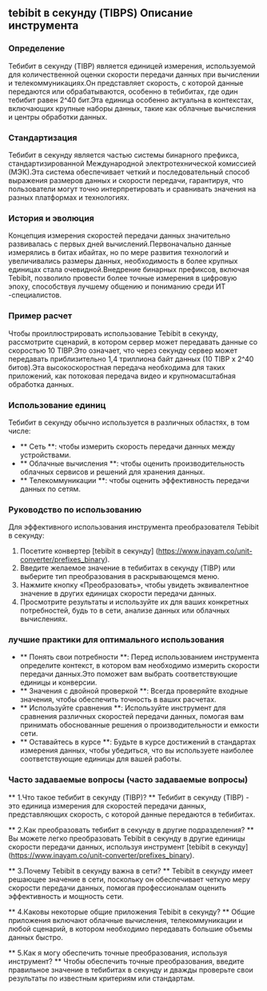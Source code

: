## tebibit в секунду (TIBPS) Описание инструмента

### Определение
Тебибит в секунду (TIBP) является единицей измерения, используемой для количественной оценки скорости передачи данных при вычислении и телекоммуникациях.Он представляет скорость, с которой данные передаются или обрабатываются, особенно в тебибитах, где один тебибит равен 2^40 бит.Эта единица особенно актуальна в контекстах, включающих крупные наборы данных, такие как облачные вычисления и центры обработки данных.

### Стандартизация
Тебибит в секунду является частью системы бинарного префикса, стандартизированной Международной электротехнической комиссией (МЭК).Эта система обеспечивает четкий и последовательный способ выражения размеров данных и скорости передачи, гарантируя, что пользователи могут точно интерпретировать и сравнивать значения на разных платформах и технологиях.

### История и эволюция
Концепция измерения скоростей передачи данных значительно развивалась с первых дней вычислений.Первоначально данные измерялись в битах и ​​байтах, но по мере развития технологий и увеличивались размеры данных, необходимость в более крупных единицах стала очевидной.Внедрение бинарных префиксов, включая Tebibit, позволило провести более точные измерения в цифровую эпоху, способствуя лучшему общению и пониманию среди ИТ -специалистов.

### Пример расчет
Чтобы проиллюстрировать использование Tebibit в секунду, рассмотрите сценарий, в котором сервер может передавать данные со скоростью 10 TIBP.Это означает, что через секунду сервер может передавать приблизительно 1,4 триллиона байт данных (10 TIBP x 2^40 битов).Эта высокоскоростная передача необходима для таких приложений, как потоковая передача видео и крупномасштабная обработка данных.

### Использование единиц
Тебибит в секунду обычно используется в различных областях, в том числе:
- ** Сеть **: чтобы измерить скорость передачи данных между устройствами.
- ** Облачные вычисления **: чтобы оценить производительность облачных сервисов и решений для хранения данных.
- ** Телекоммуникации **: чтобы оценить эффективность передачи данных по сетям.

### Руководство по использованию
Для эффективного использования инструмента преобразователя Tebibit в секунду:
1. Посетите конвертер [tebibit в секунду] (https://www.inayam.co/unit-converter/prefixes_binary).
2. Введите желаемое значение в тебибитах в секунду (TIBP) или выберите тип преобразования в раскрывающемся меню.
3. Нажмите кнопку «Преобразовать», чтобы увидеть эквивалентное значение в других единицах скорости передачи данных.
4. Просмотрите результаты и используйте их для ваших конкретных потребностей, будь то в сети, анализе данных или облачных вычислениях.

### лучшие практики для оптимального использования
- ** Понять свои потребности **: Перед использованием инструмента определите контекст, в котором вам необходимо измерить скорости передачи данных.Это поможет вам выбрать соответствующие единицы и конверсии.
- ** Значения с двойной проверкой **: Всегда проверяйте входные значения, чтобы обеспечить точность в ваших расчетах.
- ** Используйте сравнения **: Используйте инструмент для сравнения различных скоростей передачи данных, помогая вам принимать обоснованные решения о производительности и емкости сети.
- ** Оставайтесь в курсе **: Будьте в курсе достижений в стандартах измерения данных, чтобы убедиться, что вы используете наиболее соответствующие единицы для вашей работы.

### Часто задаваемые вопросы (часто задаваемые вопросы)

** 1.Что такое тебибит в секунду (TIBP)? **
Тебибит в секунду (TIBP) - это единица измерения для скоростей передачи данных, представляющих скорость, с которой данные передаются в тебибитах.

** 2.Как преобразовать тебибит в секунду в другие подразделения? **
Вы можете легко преобразовать Tebibit в секунду в другие единицы скорости передачи данных, используя инструмент [tebibit в секунду] (https://www.inayam.co/unit-converter/prefixes_binary).

** 3.Почему Tebibit в секунду важна в сети? **
Tebibit в секунду имеет решающее значение в сети, поскольку он обеспечивает четкую меру скорости передачи данных, помогая профессионалам оценить эффективность и мощность сети.

** 4.Каковы некоторые общие приложения Tebibit в секунду? **
Общие приложения включают облачные вычисления, телекоммуникации и любой сценарий, в котором необходимо передавать большие объемы данных быстро.

** 5.Как я могу обеспечить точные преобразования, используя инструмент? **
Чтобы обеспечить точные преобразования, введите правильное значение в тебибитах в секунду и дважды проверьте свои результаты по известным критериям или стандартам.